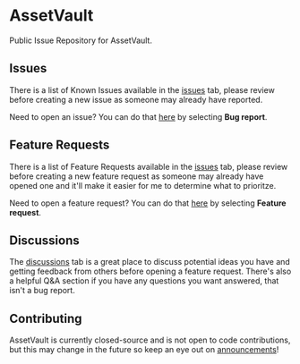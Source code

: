 # AssetVault
Public Issue Repository for AssetVault.

## Issues
There is a list of Known Issues available in the [issues](https://github.com/Laim/AVPUB/issues) tab, please review before creating a new issue as someone may already have reported.

Need to open an issue?  You can do that [here](https://github.com/Laim/AVPUB/issues/new/choose) by selecting **Bug report**.

## Feature Requests
There is a list of Feature Requests available in the [issues](https://github.com/Laim/AVPUB/issues) tab, please review before creating a new feature request as someone may already have opened one and it'll make it easier for me to determine what to prioritze.

Need to open a feature request?  You can do that [here](https://github.com/Laim/AVPUB/issues/new/choose) by selecting **Feature request**.

## Discussions
The [discussions](https://github.com/Laim/AVPUB/discussions) tab is a great place to discuss potential ideas you have and getting feedback from others before opening a feature request.  There's also a helpful Q&A section if you have any questions you want answered, that isn't a bug report.

## Contributing
AssetVault is currently closed-source and is not open to code contributions, but this may change in the future so keep an eye out on [announcements](https://github.com/Laim/AVPUB/discussions/categories/announcements)!

